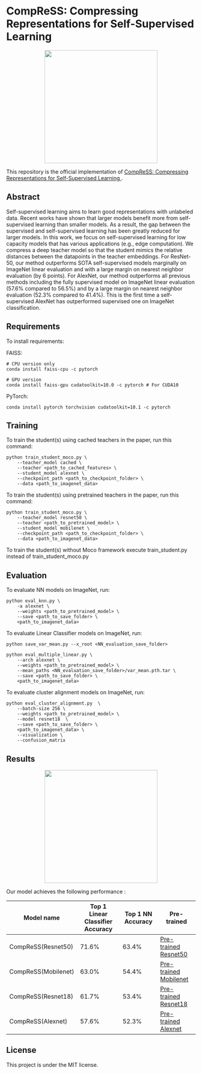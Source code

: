 

# CompReSS: Compressing Representations for Self-Supervised Learning

<p align="center">
  <img src="https://user-images.githubusercontent.com/62820830/85651425-f2d9a480-b675-11ea-99e8-8fcf32d0a266.png" width="300">
</p>


This repository is the official implementation of [CompReSS: Compressing Representations for Self-Supervised Learning
](https://arxiv.org/). 

## Abstract

Self-supervised learning aims to learn good representations with unlabeled data. Recent works have shown that larger models benefit more from self-supervised learning than smaller models. As a result, the gap between the supervised and self-supervised learning has been greatly reduced for larger models. In this work, we focus on self-supervised learning for low capacity models that has various applications (e.g., edge computation). We compress a deep teacher model so that the student mimics the relative distances between the datapoints in the teacher embeddings. For ResNet-50, our method outperforms SOTA self-supervised models marginally on ImageNet linear evaluation and with a large margin on nearest neighbor evaluation (by 6 points). For AlexNet, our method outperforms all previous methods including the fully supervised model on ImageNet linear evaluation (57.6% compared to 56.5%) and by a large margin on nearest neighbor evaluation (52.3% compared to 41.4%). This is the first time a self-supervised AlexNet has outperformed supervised one on ImageNet classification.



[comment]: <> (📋Optional: include a graphic explaining your approach/main result, bibtex entry, link to demos, blog posts and tutorials)

## Requirements

To install requirements:

FAISS: 
```setup
# CPU version only
conda install faiss-cpu -c pytorch

# GPU version
conda install faiss-gpu cudatoolkit=10.0 -c pytorch # For CUDA10
```

PyTorch:
```setup
conda install pytorch torchvision cudatoolkit=10.1 -c pytorch
```


[comment]: <>  (📋Describe how to set up the environment, e.g. pip/conda/docker commands, download datasets, etc...)

## Training

To train the student(s) using cached teachers in the paper, run this command:

```train
python train_student_moco.py \
    --teacher_model cached \ 
    --teacher <path_to_cached_features> \
    --student_model alexnet \
    --checkpoint_path <path_to_checkpoint_folder> \
    --data <path_to_imagenet_data>

```


To train the student(s) using pretrained teachers in the paper, run this command:

```train
python train_student_moco.py \
    --teacher_model resnet50 \ 
    --teacher <path_to_pretrained_model> \
    --student_model mobilenet \
    --checkpoint_path <path_to_checkpoint_folder> \
    --data <path_to_imagenet_data>
```


To train the student(s) without Moco framework execute train_student.py instead of train_student_moco.py

[comment]: <> (📋Describe how to train the models, with example commands on how to train the models in your paper, including the full training procedure and appropriate hyperparameters.)
## Evaluation

To evaluate NN models on ImageNet, run:

```eval
python eval_knn.py \
    -a alexnet \
    --weights <path_to_pretrained_model> \
    --save <path_to_save_folder> \
    <path_to_imagenet_data>
```


To evaluate Linear Classifier models on ImageNet, run:

```eval
python save_var_mean.py --x_root <NN_evaluation_save_folder>

python eval_multiple_linear.py \
    --arch alexnet \
    --weights <path_to_pretrained_model> \
    --mean_paths <NN_evaluation_save_folder>/var_mean.pth.tar \
    --save <path_to_save_folder> \
    <path_to_imagenet_data>
```

To evaluate cluster alignment models on ImageNet, run:

```eval
python eval_cluster_alignment.py  \
    --batch-size 256 \ 
    --weights <path_to_pretrained_model> \
    --model resnet18  \
    --save <path_to_save_folder> \
    <path_to_imagenet_data> \ 
    --visualization \ 
    --confusion_matrix
```




## Results

<p align="center">
  <img src="https://user-images.githubusercontent.com/62820830/85651404-e48b8880-b675-11ea-9432-754546efad1a.png" width="300">
</p>

Our model achieves the following performance :


| Model name         | Top 1 Linear Classifier Accuracy | Top 1 NN Accuracy | Pre-trained |
| ------------------ |----------------------------------| ----------------- | ----------------- |
| CompReSS(Resnet50) |               71.6%              |        63.4%        | [Pre-trained Resnet50](https://drive.google.com/file/d/15rzzSkcedEuCE7Cm8yLXopA5PqHUQscb/view?usp=sharing) |
| CompReSS(Mobilenet)|               63.0%              |        54.4%        | [Pre-trained Mobilenet](https://drive.google.com/file/d/1gNkO48iREh6M6uuLd8TGqaOm3ChWiAdc/view?usp=sharing) |
| CompReSS(Resnet18) |               61.7%              |        53.4%        | [Pre-trained Resnet18](https://drive.google.com/file/d/1C3uJ6MS2A0WCBeygxyBs4grP4ixptndE/view?usp=sharing) | 
| CompReSS(Alexnet)  |               57.6%              |        52.3%        | [Pre-trained Alexnet](https://drive.google.com/file/d/1wiEdfk6unXKtYRL1faIMoZMXnShaxBMU/view?usp=sharing) |



## License

This project is under the MIT license.


